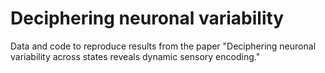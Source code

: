 # Deciphering neuronal variability
Data and code to reproduce results from the paper "Deciphering neuronal variability across states reveals dynamic sensory encoding."
